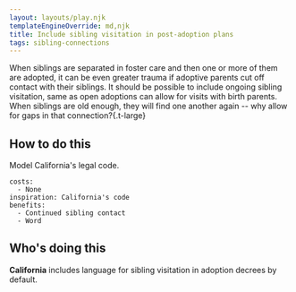```yaml
---
layout: layouts/play.njk
templateEngineOverride: md,njk
title: Include sibling visitation in post-adoption plans
tags: sibling-connections
---
```


When siblings are separated in foster care and then one or more of them are adopted, it can be even greater trauma if adoptive parents cut off contact with their siblings. It should be possible to include ongoing sibling visitation, same as open adoptions can allow for visits with birth parents. When siblings are old enough, they will find one another again -- why allow for gaps in that connection?{.t-large}

## How to do this

Model California's legal code.

    costs:
      - None
    inspiration: California's code
    benefits:
      - Continued sibling contact
      - Word

## Who's doing this

**California** includes language for sibling visitation in adoption decrees by default.